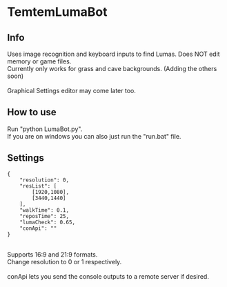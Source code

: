 # TemtemLumaBot

## Info

Uses image recognition and keyboard inputs to find Lumas. Does NOT edit memory or game files.<br/>
Currently only works for grass and cave backgrounds. (Adding the others soon)<br/>
<br/>
Graphical Settings editor may come later too.<br/>

## How to use

Run "python LumaBot.py".<br/>
If you are on windows you can also just run the "run.bat" file.<br/>

## Settings

```
{
	"resolution": 0,
	"resList": [
		[1920,1080],
		[3440,1440]
	],
	"walkTime": 0.1,
	"reposTime": 25,
	"lumaCheck": 0.65,
	"conApi": ""
}
```
<br/>
Supports 16:9 and 21:9 formats.<br/>
Change resolution to 0 or 1 respectively.<br/>
<br/>
conApi lets you send the console outputs to a remote server if desired.
